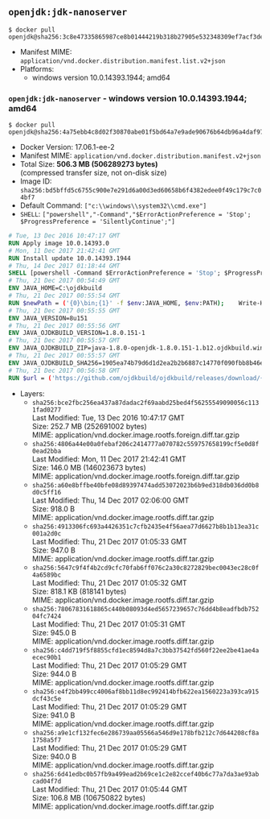 ## `openjdk:jdk-nanoserver`

```console
$ docker pull openjdk@sha256:3c8e47335865987ce8b01444219b318b27905e532348309ef7acf3de06869649
```

-	Manifest MIME: `application/vnd.docker.distribution.manifest.list.v2+json`
-	Platforms:
	-	windows version 10.0.14393.1944; amd64

### `openjdk:jdk-nanoserver` - windows version 10.0.14393.1944; amd64

```console
$ docker pull openjdk@sha256:4a75ebb4c8d02f30870abe01f5bd64a7e9ade90676b64db96a4daf9791bd5d57
```

-	Docker Version: 17.06.1-ee-2
-	Manifest MIME: `application/vnd.docker.distribution.manifest.v2+json`
-	Total Size: **506.3 MB (506289273 bytes)**  
	(compressed transfer size, not on-disk size)
-	Image ID: `sha256:bd5bffd5c6755c900e7e291d6a00d3ed60658b6f4382edee0f49c179c7c04bf7`
-	Default Command: `["c:\\windows\\system32\\cmd.exe"]`
-	`SHELL`: `["powershell","-Command","$ErrorActionPreference = 'Stop'; $ProgressPreference = 'SilentlyContinue';"]`

```dockerfile
# Tue, 13 Dec 2016 10:47:17 GMT
RUN Apply image 10.0.14393.0
# Mon, 11 Dec 2017 21:42:41 GMT
RUN Install update 10.0.14393.1944
# Thu, 14 Dec 2017 01:18:44 GMT
SHELL [powershell -Command $ErrorActionPreference = 'Stop'; $ProgressPreference = 'SilentlyContinue';]
# Thu, 21 Dec 2017 00:54:49 GMT
ENV JAVA_HOME=C:\ojdkbuild
# Thu, 21 Dec 2017 00:55:54 GMT
RUN $newPath = ('{0}\bin;{1}' -f $env:JAVA_HOME, $env:PATH); 	Write-Host ('Updating PATH: {0}' -f $newPath); 	setx /M PATH $newPath;
# Thu, 21 Dec 2017 00:55:55 GMT
ENV JAVA_VERSION=8u151
# Thu, 21 Dec 2017 00:55:56 GMT
ENV JAVA_OJDKBUILD_VERSION=1.8.0.151-1
# Thu, 21 Dec 2017 00:55:57 GMT
ENV JAVA_OJDKBUILD_ZIP=java-1.8.0-openjdk-1.8.0.151-1.b12.ojdkbuild.windows.x86_64.zip
# Thu, 21 Dec 2017 00:55:57 GMT
ENV JAVA_OJDKBUILD_SHA256=1905ea74b79d6d1d2ea2b2b6887c14770f090fbb8b46e7e1bfb56e92845e9cf2
# Thu, 21 Dec 2017 00:56:58 GMT
RUN $url = ('https://github.com/ojdkbuild/ojdkbuild/releases/download/{0}/{1}' -f $env:JAVA_OJDKBUILD_VERSION, $env:JAVA_OJDKBUILD_ZIP); 	Write-Host ('Downloading {0} ...' -f $url); 	Invoke-WebRequest -Uri $url -OutFile 'ojdkbuild.zip'; 	Write-Host ('Verifying sha256 ({0}) ...' -f $env:JAVA_OJDKBUILD_SHA256); 	if ((Get-FileHash ojdkbuild.zip -Algorithm sha256).Hash -ne $env:JAVA_OJDKBUILD_SHA256) { 		Write-Host 'FAILED!'; 		exit 1; 	}; 		Write-Host 'Expanding ...'; 	Expand-Archive ojdkbuild.zip -DestinationPath C:\; 		Write-Host 'Renaming ...'; 	Move-Item 		-Path ('C:\{0}' -f ($env:JAVA_OJDKBUILD_ZIP -Replace '.zip$', '')) 		-Destination $env:JAVA_HOME 	; 		Write-Host 'Verifying install ...'; 	Write-Host '  java -version'; java -version; 	Write-Host '  javac -version'; javac -version; 		Write-Host 'Removing ...'; 	Remove-Item ojdkbuild.zip -Force; 		Write-Host 'Complete.';
```

-	Layers:
	-	`sha256:bce2fbc256ea437a87dadac2f69aabd25bed4f56255549090056c1131fad0277`  
		Last Modified: Tue, 13 Dec 2016 10:47:17 GMT  
		Size: 252.7 MB (252691002 bytes)  
		MIME: application/vnd.docker.image.rootfs.foreign.diff.tar.gzip
	-	`sha256:4806a44e00a0febaf206c2414777a070782c559757658199cf5e0d8f0ead2bba`  
		Last Modified: Mon, 11 Dec 2017 21:42:41 GMT  
		Size: 146.0 MB (146023673 bytes)  
		MIME: application/vnd.docker.image.rootfs.foreign.diff.tar.gzip
	-	`sha256:a60e8bffbe40bfe08d89397474add53072023b6b9ed318db036dd0b8d0c5ff16`  
		Last Modified: Thu, 14 Dec 2017 02:06:00 GMT  
		Size: 918.0 B  
		MIME: application/vnd.docker.image.rootfs.diff.tar.gzip
	-	`sha256:4913306fc693a4426351c7cfb2435e4f56aea77d6627b8b1b13ea31c001a2d0c`  
		Last Modified: Thu, 21 Dec 2017 01:05:33 GMT  
		Size: 947.0 B  
		MIME: application/vnd.docker.image.rootfs.diff.tar.gzip
	-	`sha256:5647c9f4f4b2cd9cfc70fab6ff076c2a30c8272829bec0043ec28c0f4a6589bc`  
		Last Modified: Thu, 21 Dec 2017 01:05:32 GMT  
		Size: 818.1 KB (818141 bytes)  
		MIME: application/vnd.docker.image.rootfs.diff.tar.gzip
	-	`sha256:78067831618865c440b08093d4ed5657239657c76dd4b8eadfbdb75204fc7424`  
		Last Modified: Thu, 21 Dec 2017 01:05:31 GMT  
		Size: 945.0 B  
		MIME: application/vnd.docker.image.rootfs.diff.tar.gzip
	-	`sha256:c4dd719f5f8855cfd1ec8594d8a7c3bb37542fd560f22ee2be41ae4aecec90b1`  
		Last Modified: Thu, 21 Dec 2017 01:05:29 GMT  
		Size: 944.0 B  
		MIME: application/vnd.docker.image.rootfs.diff.tar.gzip
	-	`sha256:e4f2bb499cc4006af8bb11d8ec992414bfb622ea1560223a393ca915dcf43c5e`  
		Last Modified: Thu, 21 Dec 2017 01:05:29 GMT  
		Size: 941.0 B  
		MIME: application/vnd.docker.image.rootfs.diff.tar.gzip
	-	`sha256:a9e1cf132fec6e286739aa05566a546d9e178bfb212c7d644208cf8a1758a5f7`  
		Last Modified: Thu, 21 Dec 2017 01:05:29 GMT  
		Size: 940.0 B  
		MIME: application/vnd.docker.image.rootfs.diff.tar.gzip
	-	`sha256:6d41edbc0b57fb9a499ead2b69ce1c2e82ccef40b6c77a7da3ae93abcad04f7d`  
		Last Modified: Thu, 21 Dec 2017 01:05:44 GMT  
		Size: 106.8 MB (106750822 bytes)  
		MIME: application/vnd.docker.image.rootfs.diff.tar.gzip

